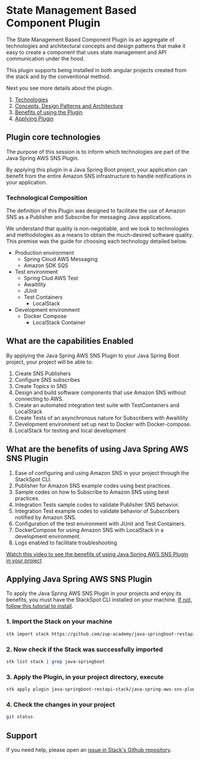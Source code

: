# **State Management Based Component Plugin**

The State Management Based Component Plugin iis an aggregate of technologies and architectural concepts and design patterns that make it easy to create a component that uses state management and API communication under the hood.

This plugin supports being installed in both angular projects created from the stack and by the conventional method.

Next you see more details about the plugin.

1. [Technologies](#plugin-core-technologies)
2. [Concepts, Design Patterns and Architecture](#what-are-the-capabilities-enabled)
3. [Benefits of using the Plugin](#what-are-the-benefits-of-using-java-spring-aws-sns-plugin)
4. [Applying Plugin](#applying-java-spring-aws-sns-plugin)

## **Plugin core technologies**

The purpose of this session is to inform which technologies are part of the Java Spring AWS SNS Plugin.

By applying this plugin in a Java Spring Boot project, your application can benefit from the entire Amazon SNS infrastructure to handle notifications in your application.

### **Technological Composition**

The definition of this Plugin was designed to facilitate the use of Amazon SNS as a Publisher and Subscribe for messaging Java applications.

We understand that quality is non-negotiable, and we look to technologies and methodologies as a means to obtain the much-desired software quality. This premise was the guide for choosing each technology detailed below.


- Production environment
    - Spring Cloud AWS Messaging
    - Amazon SDK SQS
- Test environment
    - Spring Clud AWS Test
    - Awaitility
    - JUnit
    - Test Containers
        - LocalStack
- Development environment
    - Docker Compose
        - LocalStack Container


## **What are the capabilities Enabled**

By applying the Java Spring AWS SNS Plugin to your Java Spring Boot project, your project will be able to:

1. Create SNS Publishers
2. Configure SNS subscribes
3. Create Topics in SNS
4. Design and build software components that use Amazon SNS without connecting to AWS.
5. Create an automated integration test suite with TestContainers and LocalStack
7. Create Tests of an asynchronous nature for Subscribers with Awaitility
8. Development environment set up next to Docker with Docker-compose.
9. LocalStack for testing and local development

## **What are the benefits of using Java Spring AWS SNS Plugin**

1. Ease of configuring and using Amazon SNS in your project through the StackSpot CLI.
2. Publisher for Amazon SNS example codes using best practices.
3. Sample codes on how to Subscribe to Amazon SNS using best practices.
4. Integration Tests sample codes to validate Publisher SNS behavior.
5. Integration Test example codes to validate behavior of Subscribers notified by Amazon SNS.
7. Configuration of the test environment with JUnit and Test Containers.
8. DockerCompose for using Amazon SNS with LocalStack in a development environment.
9. Logs enabled to facilitate troubleshooting


[Watch this video to see the benefits of using Java Spring AWS SNS Plugin in your project](https://youtu.be/I6HLbGGGioQ)


## **Applying Java Spring AWS SNS Plugin**

To apply the Java Spring AWS SNS Plugin in your projects and enjoy its benefits, you must have the StackSpot CLI installed on your machine. [If not, follow this tutorial to install](https://docs.stackspot.com/docs/stk-cli/installation/).

### 1. Import the Stack on your machine

```sh
stk import stack https://github.com/zup-academy/java-springboot-restapi-stack
```

### 2. Now check if the Stack was successfully imported

```sh
stk list stack | grep java-springboot
```

### 3. Apply the Plugin, in your project directory, execute

```sh
stk apply plugin java-springboot-restapi-stack/java-spring-aws-sns-plugin
```

### 4. Check the changes in your project

```sh
git status
```



## Support

If you need help, please open an [issue in Stack's Github repository](https://github.com/zup-academy/java-spring-aws-sns-plugin/issues).